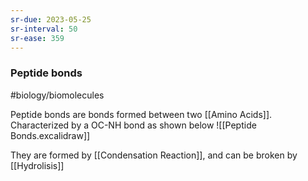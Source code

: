 ```yaml
---
sr-due: 2023-05-25
sr-interval: 50
sr-ease: 359
---
```

### Peptide bonds
#biology/biomolecules 

Peptide bonds are bonds formed between two [[Amino Acids]].
Characterized by a OC-NH bond as shown below
![[Peptide Bonds.excalidraw]]

They are formed by [[Condensation Reaction]], and can be broken by [[Hydrolisis]]